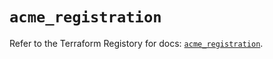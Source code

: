 # `acme_registration`

Refer to the Terraform Registory for docs: [`acme_registration`](https://registry.terraform.io/providers/vancluever/acme/2.17.1/docs/resources/registration).
